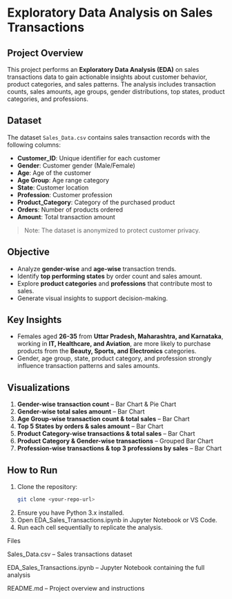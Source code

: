 # Exploratory Data Analysis on Sales Transactions

## Project Overview
This project performs an **Exploratory Data Analysis (EDA)** on sales transactions data to gain actionable insights about customer behavior, product categories, and sales patterns. The analysis includes transaction counts, sales amounts, age groups, gender distributions, top states, product categories, and professions.

## Dataset
The dataset `Sales_Data.csv` contains sales transaction records with the following columns:

- **Customer_ID**: Unique identifier for each customer  
- **Gender**: Customer gender (Male/Female)  
- **Age**: Age of the customer  
- **Age Group**: Age range category  
- **State**: Customer location  
- **Profession**: Customer profession  
- **Product_Category**: Category of the purchased product  
- **Orders**: Number of products ordered  
- **Amount**: Total transaction amount  

> Note: The dataset is anonymized to protect customer privacy.

## Objective
- Analyze **gender-wise** and **age-wise** transaction trends.  
- Identify **top performing states** by order count and sales amount.  
- Explore **product categories** and **professions** that contribute most to sales.  
- Generate visual insights to support decision-making.

## Key Insights
- Females aged **26-35** from **Uttar Pradesh, Maharashtra, and Karnataka**, working in **IT, Healthcare, and Aviation**, are more likely to purchase products from the **Beauty, Sports, and Electronics** categories.  
- Gender, age group, state, product category, and profession strongly influence transaction patterns and sales amounts.

## Visualizations
1. **Gender-wise transaction count** – Bar Chart & Pie Chart  
2. **Gender-wise total sales amount** – Bar Chart  
3. **Age Group-wise transaction count & total sales** – Bar Chart  
4. **Top 5 States by orders & sales amount** – Bar Chart  
5. **Product Category-wise transactions & total sales** – Bar Chart  
6. **Product Category & Gender-wise transactions** – Grouped Bar Chart  
7. **Profession-wise transactions & top 3 professions by sales** – Bar Chart  

## How to Run
1. Clone the repository:  
   ```bash
   git clone <your-repo-url>
2. Ensure you have Python 3.x installed.
3. Open EDA_Sales_Transactions.ipynb in Jupyter Notebook or VS Code.
4. Run each cell sequentially to replicate the analysis.

Files

Sales_Data.csv – Sales transactions dataset

EDA_Sales_Transactions.ipynb – Jupyter Notebook containing the full analysis

README.md – Project overview and instructions
